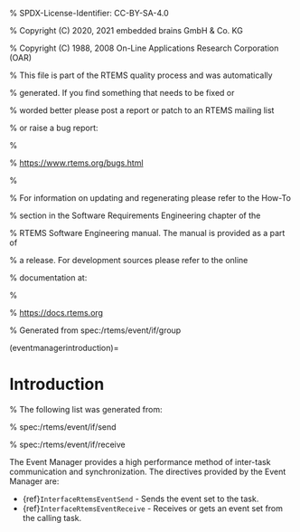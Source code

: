 % SPDX-License-Identifier: CC-BY-SA-4.0

% Copyright (C) 2020, 2021 embedded brains GmbH & Co. KG

% Copyright (C) 1988, 2008 On-Line Applications Research Corporation (OAR)

% This file is part of the RTEMS quality process and was automatically

% generated.  If you find something that needs to be fixed or

% worded better please post a report or patch to an RTEMS mailing list

% or raise a bug report:

%

% https://www.rtems.org/bugs.html

%

% For information on updating and regenerating please refer to the How-To

% section in the Software Requirements Engineering chapter of the

% RTEMS Software Engineering manual.  The manual is provided as a part of

% a release.  For development sources please refer to the online

% documentation at:

%

% https://docs.rtems.org

% Generated from spec:/rtems/event/if/group

(eventmanagerintroduction)=

# Introduction

% The following list was generated from:

% spec:/rtems/event/if/send

% spec:/rtems/event/if/receive

The Event Manager provides a high performance method of inter-task
communication and synchronization. The directives provided by the Event Manager
are:

- {ref}`InterfaceRtemsEventSend` - Sends the event set to the task.
- {ref}`InterfaceRtemsEventReceive` - Receives or gets an event set from the
  calling task.
